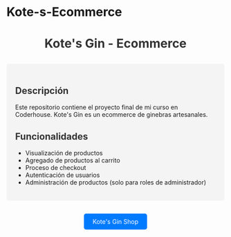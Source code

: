 # Kote-s-Ecommerce
<h1 style="color: #333; text-align: center;">Kote's Gin - Ecommerce</h1>

<div style="background-color: #f4f4f4; border-radius: 5px; padding: 20px; margin-top: 30px;">
  <h2 style="color: #333;">Descripción</h2>
  <p>Este repositorio contiene el proyecto final de mi curso en Coderhouse. Kote's Gin es un ecommerce de ginebras artesanales.</p>

  <h2 style="color: #333;">Funcionalidades</h2>
  <ul>
    <li>Visualización de productos</li>
    <li>Agregado de productos al carrito</li>
    <li>Proceso de checkout</li>
    <li>Autenticación de usuarios</li>
    <li>Administración de productos (solo para roles de administrador)</li>
  </ul>
</div>

<p style="text-align: center; margin-top: 30px;">
  <a href="https://kote-s-ecommerce-production.up.railway.app" target="_blank" style="display: inline-block; background-color: #007bff; color: #fff; padding: 10px 20px; text-decoration: none; border-radius: 5px;">Kote's Gin Shop</a>
</p>
